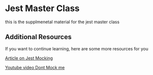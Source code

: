 # Jest Master Class

this is the supplmenetal material for the jest master class

## Additional Resources
If you want to continue learning, here are some more resources for you

[Article on Jest Mocking](https://t.co/MmtOwdJA7z)

[Youtube video Dont Mock me](https://www.youtube.com/watch?v=Af4M8GMoxi4)